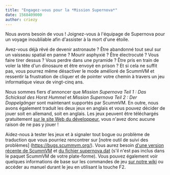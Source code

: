 ```yaml
---
title: "Engagez-vous pour la *Mission Supernova*"
date: 1568409000
author: criezy
---
```


Nous avons besoin de vous ! Joignez-vous à l'équipage de Supernova pour un voyage inoubliable afin d'assister à la mort d'une étoile.

Avez-vous déjà rêvé de devenir astronaute ? Être abandonné tout seul sur un vaisseau spatial en panne ? Mourir asphyxié ? Être électrocuté ? Vous faire tirer dessus ? Vous perdre dans une pyramide ? Être pris en train de voler la tête d'un dinosaure et être envoyé en prison ? Et si cela ne suffit pas, vous pourrez même désactiver le mode amélioré de ScummVM et ressentir la frustration de cliquer et de pointer votre chemin à travers un jeu informatique vieux de vingt-cinq ans.

Nous sommes fiers d'annoncer que *Mission Supernova Teil 1 : Das Schicksal des Horst Hummel* et *Mission Supernova Teil 2 : Der Doppelgänger* sont maintenant supportés par ScummVM. En outre, nous avons également traduit les deux jeux en anglais et vous pouvez décider de jouer soit en allemand, soit en anglais. Les jeux peuvent être téléchargés gratuitement [sur le site Web du développeur](http://outpost.simplicity.de/), vous n'avez donc aucune raison de ne pas y jouer !

Aidez-nous à tester les jeux et à signaler tout bogue ou problème de traduction que vous pourriez rencontrer sur [notre outil de suivi des problèmes] (https://bugs.scummvm.org/). Vous aurez besoin [d'une version récente de ScummVM](https://buildbot.scummvm.org/builds.html) et [du fichier supernova.dat](https://github.com/scummvm/scummvm/blob/master/dists/engine-data/supernova.dat) (s'il n'est pas inclus dans le paquet ScummVM de votre plate-forme). Vous pouvez également voir quelques informations de base sur les commandes de jeu [sur notre wiki](https://wiki.scummvm.org/index.php?title=Mission_Supernova#Controls) ou accéder au manuel durant le jeu en utilisant la touche F2.

